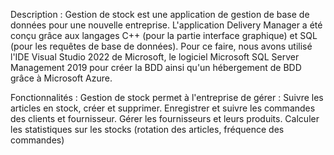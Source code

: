 Description :
Gestion de stock est une application de gestion de base de données pour une nouvelle entreprise.
L'application Delivery Manager a été conçu grâce aux langages C++ (pour la partie interface graphique) et SQL (pour les requêtes de base de données).
Pour ce faire, nous avons utilisé l'IDE Visual Studio 2022 de Microsoft, le logiciel Microsoft SQL Server Management 2019 pour créer la BDD ainsi qu'un hébergement de BDD grâce à Microsoft Azure.

 Fonctionnalités : 
Gestion de stock permet à l'entreprise de gérer :
  Suivre les articles en stock, créer et supprimer.
  Enregistrer et suivre les commandes des clients et fournisseur.
  Gérer les fournisseurs et leurs produits.
  Calculer les statistiques sur les stocks (rotation des articles, fréquence des commandes)
